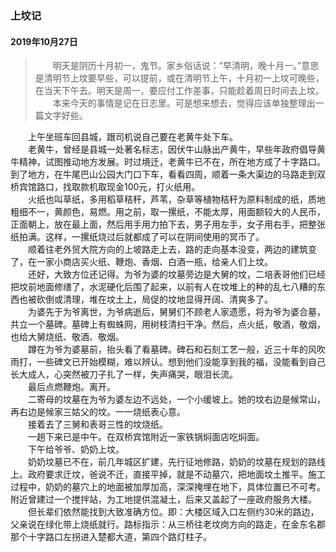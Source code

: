 ### 上坟记  
#### 2019年10月27日  
>　　明天是阴历十月初一，鬼节。家乡俗话说：“早清明，晚十月一。”意思是清明节上坟要早些，可以提前，或在清明节上午，十月初一上坟可晚些，在当天下午去。明天是周一，要应付工作差事，只能趁着周日时间去上坟。  
　　本来今天的事情是记在日志里。可是想来想去，觉得应该单独整理出一篇文字好些。 
 
　　上午坐班车回县城，跟司机说自己要在老黄牛处下车。  
　　老黄牛，曾经是县城一处著名标志，因伏牛山脉出产黄牛，早些年政府倡导黄牛精神，试图推动地方发展。时过境迁，老黄牛已不在，所在地方成了十字路口。到了地方，在牛尾巴山公园大门口下车，看看四周，顺着一条大渠边的马路走到双桥宾馆路口，找取款机取现金100元，打火纸用。  
　　火纸也叫草纸，多用稻草秸秆，芦苇，杂草等植物秸秆为原料制成的纸，质地粗细不一，黄颜色，易燃。用之前，取一摞纸，不能太厚，用面额较大的人民币，正面朝上，放在最上面，然后用手用力拍下去，男子用左手，女子用右手，把整张纸拍满。这样，一摞纸烧过后就都成了可以在阴间使用的冥币了。  
　　顺着往老外贸大院方向的上坡路走上去，路的走向基本没变，两边的建筑变了，在一家小商店买火纸、鞭炮、香烟、白酒一瓶，给亲人们上坟。  
　　还好，大致方位还记得。为爷为婆的坟墓旁边是大舅的坟，二培表哥他们已经把坟前地面修缮了，水泥硬化后围了起来，以前有人在坟堆上的种的乱七八糟的东西也被砍倒或清理，堆在坟土上，局促的坟地显得开阔、清爽多了。  
　　为婆先于为爷离世，为爷病逝后，舅舅们不顾老人家遗愿，将为爷为婆合墓，共立一个墓碑。墓碑上有蜘蛛网，用树枝清扫干净。然后，点火纸，敬酒，敬烟，也给大舅烧纸、敬酒、敬烟。  
　　蹲在为爷为婆墓前，抬头看了看墓碑。碑石和石刻工艺一般，近三十年的风吹雨打，一些碑文已开始模糊，难以辨认。想到他们没能享到我的福，没能看到自己长大成人，心突然被刀子扎了一样，失声痛哭，眼泪长流。   
　　最后点燃鞭炮。离开。  
　　二寄母的坟墓在为爷为婆左边不远处，一个小缓坡上。她的坟右边是候常山，再右边是候家三姑父的坟。一一烧纸表心意。  
　　接着去了三舅和表哥三性的坟烧纸。  
　　一趟下来已是中午。在双桥宾馆附近一家铁锅焖面店吃焖面。  
　　下午给爷爷、奶奶上坟。  
　　奶奶坟墓已不在，前几年城区扩建，先行征地修路，奶奶的坟墓在规划的路线上。政府要求迁坟，爸说不迁，直接平掉，就是不动墓穴，把地面坟土推平。施工过程中，奶奶的墓穴上的地面被加厚加高，深深掩埋在地下，具体位置已不可考。附近曾建过一个搅拌站，为工地提供混凝土，后来又盖起了一座政府服务大楼。  
　　但长辈们依然能找到大致准确方位。即：大楼区域入口左侧约30米的路边，父亲说在绿化带上烧纸就行。路标指示：从三桥往老坟岗方向的路走，在金东名郡那个十字路口左拐进入楚都大道，第四个路灯柱子。  
